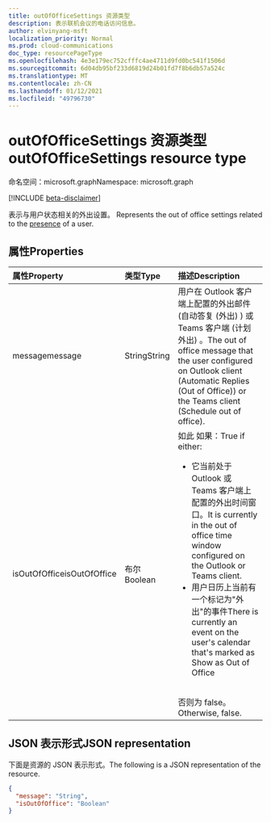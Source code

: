 ```yaml
---
title: outOfOfficeSettings 资源类型
description: 表示联机会议的电话访问信息。
author: elvinyang-msft
localization_priority: Normal
ms.prod: cloud-communications
doc_type: resourcePageType
ms.openlocfilehash: 4e3e179ec752cfffc4ae4711d9fd0bc541f1506d
ms.sourcegitcommit: 6d04db95bf233d6819d24b01fd7f8b6db57a524c
ms.translationtype: MT
ms.contentlocale: zh-CN
ms.lasthandoff: 01/12/2021
ms.locfileid: "49796730"
---
```

# <a name="outofofficesettings-resource-type"></a><span data-ttu-id="9a171-103">outOfOfficeSettings 资源类型</span><span class="sxs-lookup"><span data-stu-id="9a171-103">outOfOfficeSettings resource type</span></span>

<span data-ttu-id="9a171-104">命名空间：microsoft.graph</span><span class="sxs-lookup"><span data-stu-id="9a171-104">Namespace: microsoft.graph</span></span>

[!INCLUDE [beta-disclaimer](../../includes/beta-disclaimer.md)]

<span data-ttu-id="9a171-105">表示与用户状态相关的外出设置。 [](presence.md)</span><span class="sxs-lookup"><span data-stu-id="9a171-105">Represents the out of office settings related to the [presence](presence.md) of a user.</span></span>

## <a name="properties"></a><span data-ttu-id="9a171-106">属性</span><span class="sxs-lookup"><span data-stu-id="9a171-106">Properties</span></span>

| <span data-ttu-id="9a171-107">属性</span><span class="sxs-lookup"><span data-stu-id="9a171-107">Property</span></span>            | <span data-ttu-id="9a171-108">类型</span><span class="sxs-lookup"><span data-stu-id="9a171-108">Type</span></span>    | <span data-ttu-id="9a171-109">描述</span><span class="sxs-lookup"><span data-stu-id="9a171-109">Description</span></span>                                                                    |
|:--------------------|:--------|:-------------------------------------------------------------------------------|
| <span data-ttu-id="9a171-110">message</span><span class="sxs-lookup"><span data-stu-id="9a171-110">message</span></span>           | <span data-ttu-id="9a171-111">String</span><span class="sxs-lookup"><span data-stu-id="9a171-111">String</span></span>  | <span data-ttu-id="9a171-112">用户在 Outlook 客户端上配置的外出邮件 (自动答复 (外出) ) 或 Teams 客户端 (计划外出) 。</span><span class="sxs-lookup"><span data-stu-id="9a171-112">The out of office message that the user configured on Outlook client (Automatic Replies (Out of Office)) or the Teams client (Schedule out of office).</span></span> |
| <span data-ttu-id="9a171-113">isOutOfOffice</span><span class="sxs-lookup"><span data-stu-id="9a171-113">isOutOfOffice</span></span>      | <span data-ttu-id="9a171-114">布尔</span><span class="sxs-lookup"><span data-stu-id="9a171-114">Boolean</span></span>  | <span data-ttu-id="9a171-115">如此 如果：</span><span class="sxs-lookup"><span data-stu-id="9a171-115">True if either:</span></span></br><ul><li><span data-ttu-id="9a171-116">它当前处于 Outlook 或 Teams 客户端上配置的外出时间窗口。</span><span class="sxs-lookup"><span data-stu-id="9a171-116">It is currently in the out of office time window configured on the Outlook or Teams client.</span></span></li><li><span data-ttu-id="9a171-117">用户日历上当前有一个标记为"外出"的事件</span><span class="sxs-lookup"><span data-stu-id="9a171-117">There is currently an event on the user's calendar that's marked as Show as Out of Office</span></span></li></ul></br><span data-ttu-id="9a171-118">否则为 false。</span><span class="sxs-lookup"><span data-stu-id="9a171-118">Otherwise, false.</span></span> |

## <a name="json-representation"></a><span data-ttu-id="9a171-119">JSON 表示形式</span><span class="sxs-lookup"><span data-stu-id="9a171-119">JSON representation</span></span>

<span data-ttu-id="9a171-120">下面是资源的 JSON 表示形式。</span><span class="sxs-lookup"><span data-stu-id="9a171-120">The following is a JSON representation of the resource.</span></span>

<!-- {
  "blockType": "resource",
  "optionalProperties": [
  ],
  "@odata.type": "microsoft.graph.outOfOfficeSettings"
}-->
```json
{
  "message": "String",
  "isOutOfOffice": "Boolean"
}
```
